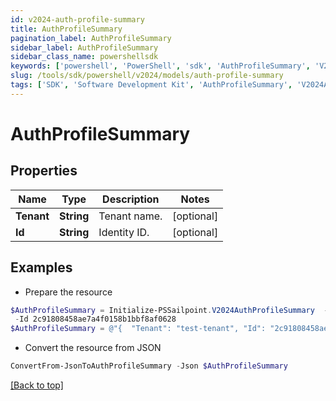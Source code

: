 ```yaml
---
id: v2024-auth-profile-summary
title: AuthProfileSummary
pagination_label: AuthProfileSummary
sidebar_label: AuthProfileSummary
sidebar_class_name: powershellsdk
keywords: ['powershell', 'PowerShell', 'sdk', 'AuthProfileSummary', 'V2024AuthProfileSummary'] 
slug: /tools/sdk/powershell/v2024/models/auth-profile-summary
tags: ['SDK', 'Software Development Kit', 'AuthProfileSummary', 'V2024AuthProfileSummary']
---
```



# AuthProfileSummary

## Properties

Name | Type | Description | Notes
------------ | ------------- | ------------- | -------------
**Tenant** | **String** | Tenant name. | [optional] 
**Id** | **String** | Identity ID. | [optional] 

## Examples

- Prepare the resource
```powershell
$AuthProfileSummary = Initialize-PSSailpoint.V2024AuthProfileSummary  -Tenant test-tenant `
 -Id 2c91808458ae7a4f0158b1bbf8af0628
$AuthProfileSummary = @"{  "Tenant": "test-tenant", "Id": "2c91808458ae7a4f0158b1bbf8af0628" }"@
```

- Convert the resource from JSON
```powershell
ConvertFrom-JsonToAuthProfileSummary -Json $AuthProfileSummary
```


[[Back to top]](#) 

